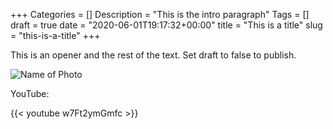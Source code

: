 +++
Categories = []
Description = "This is the intro paragraph"
Tags = []
draft = true
date = "2020-06-01T19:17:32+00:00"
title = "This is a title"
slug = "this-is-a-title"
+++

This is an opener and the rest of the text. Set draft to false to publish.


![Name of Photo](/images/2021/04/2021-04-12-07.13.03.jpg)

YouTube:

{{< youtube w7Ft2ymGmfc >}}
